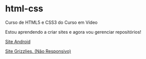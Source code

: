 # html-css
 Curso de HTML5 e  CSS3 do Curso em Vídeo

Estou aprendendo a criar sites e agora vou gerenciar repositórios!

<a href="https://gbribeiro4.github.io/html-css/desafios/d010/android.html"> Site Android</a> 

<a href="https://gbribeiro4.github.io/Projetos/grizzlies/grizzlies.html">Site Grizzlies. (Não Responsivo)</a>